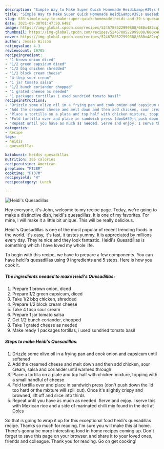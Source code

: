```yaml
---
description: "Simple Way to Make Super Quick Homemade Heidi&amp;#39;s Quesadillas"
title: "Simple Way to Make Super Quick Homemade Heidi&amp;#39;s Quesadillas"
slug: 633-simple-way-to-make-super-quick-homemade-heidi-and-39-s-quesadillas
date: 2021-09-30T01:47:50.649Z
image: https://img-global.cpcdn.com/recipes/5246788522999808/680x482cq70/heidis-quesadillas-recipe-main-photo.jpg
thumbnail: https://img-global.cpcdn.com/recipes/5246788522999808/680x482cq70/heidis-quesadillas-recipe-main-photo.jpg
cover: https://img-global.cpcdn.com/recipes/5246788522999808/680x482cq70/heidis-quesadillas-recipe-main-photo.jpg
author: Jessie Wilson
ratingvalue: 4.3
reviewcount: 19705
recipeingredient:
- "1 brown onion diced"
- "1/2 green capsicum diced"
- "1/2 bbq chicken shredded"
- "1/2 block cream cheese"
- "4 tbsp sour cream"
- "1 jar tomato salsa"
- "1/2 bunch coriander chopped"
- "1 grated cheese as needed"
- "1 packages tortillas i used sundried tomato basil"
recipeinstructions:
- "Drizzle some olive oil in a frying pan and cook onion and capsicum until softened"
- "Add the creamed cheese and melt down and then add chicken, sour cream, salsa and coriander until warmed through"
- "Place a tortilla on a plate and top half with chicken mixture, topping with a small handful of cheese"
- "Fold tortilla over and place in sandwich press (don&#39;t push down the lid too hard or the mixture will spill out). Once it&#39;s slightly crispy and browned, lift off and slice into thirds"
- "Repeat until you have as much as needed. Serve and enjoy. I serve this with Mexican rice and a side of marinated chilli mix found in the deli at Coles"
categories:
- Recipe
tags:
- heidis
- quesadillas

katakunci: heidis quesadillas 
nutrition: 285 calories
recipecuisine: American
preptime: "PT28M"
cooktime: "PT37M"
recipeyield: "4"
recipecategory: Lunch

---
```



![Heidi&#39;s Quesadillas](https://img-global.cpcdn.com/recipes/5246788522999808/680x482cq70/heidis-quesadillas-recipe-main-photo.jpg)

Hey everyone, it's John, welcome to my recipe page. Today, we're going to make a distinctive dish, heidi&#39;s quesadillas. It is one of my favorites. For mine, I will make it a little bit unique. This will be really delicious.

Heidi&#39;s Quesadillas is one of the most popular of recent trending foods in the world. It's easy, it's fast, it tastes yummy. It is appreciated by millions every day. They're nice and they look fantastic. Heidi&#39;s Quesadillas is something which I have loved my whole life.




To begin with this recipe, we have to prepare a few components. You can have heidi&#39;s quesadillas using 9 ingredients and 5 steps. Here is how you cook it.

<!--inarticleads1-->

##### The ingredients needed to make Heidi&#39;s Quesadillas:

1. Prepare 1 brown onion, diced
1. Prepare 1/2 green capsicum, diced
1. Take 1/2 bbq chicken, shredded
1. Prepare 1/2 block cream cheese
1. Take 4 tbsp sour cream
1. Prepare 1 jar tomato salsa
1. Get 1/2 bunch coriander, chopped
1. Take 1 grated cheese as needed
1. Make ready 1 packages tortillas, i used sundried tomato basil




<!--inarticleads2-->

##### Steps to make Heidi&#39;s Quesadillas:

1. Drizzle some olive oil in a frying pan and cook onion and capsicum until softened
1. Add the creamed cheese and melt down and then add chicken, sour cream, salsa and coriander until warmed through
1. Place a tortilla on a plate and top half with chicken mixture, topping with a small handful of cheese
1. Fold tortilla over and place in sandwich press (don&#39;t push down the lid too hard or the mixture will spill out). Once it&#39;s slightly crispy and browned, lift off and slice into thirds
1. Repeat until you have as much as needed. Serve and enjoy. I serve this with Mexican rice and a side of marinated chilli mix found in the deli at Coles




So that is going to wrap it up for this exceptional food heidi&#39;s quesadillas recipe. Thanks so much for reading. I'm sure you will make this at home. There's gonna be more interesting food in home recipes coming up. Don't forget to save this page on your browser, and share it to your loved ones, friends and colleague. Thank you for reading. Go on get cooking!

